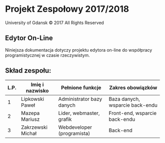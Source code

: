 # Projekt Zespołowy 2017/2018 #

 University of Gdansk © 2017 All Rights Reserved

## Edytor On-Line ##

Niniejsza dokumentacja dotyczy projektu edytora on-line do współpracy
programistycznej w czasie rzeczywistym.

## Skład zespołu: ##

| L.P. | Imię i nazwisko   | Pełnione funkcje           | Zakres obowiązków               |
| -----|-------------------|----------------------------|---------------------------------|
| 1    | Lipkowski Paweł   | Administrator bazy danych  | Baza danych, wsparcie back-endu |
| 2    | Mazepa Mariusz    | Lider, webmaster, grafik   | Front-end, wsparcie back-endu   |
| 3    | Zakrzewski Michał | Webdeveloper (programista) | Back-end                        |

